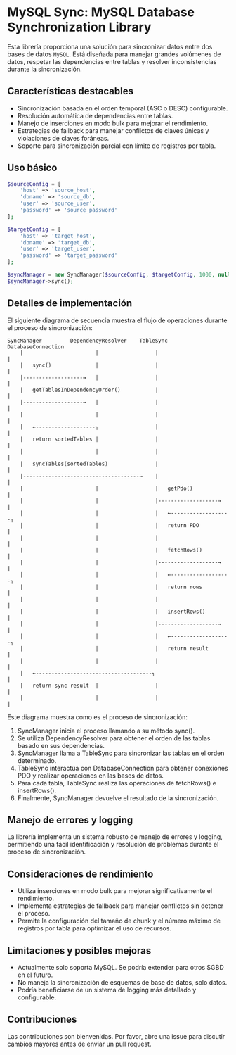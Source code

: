 # MySQL Sync: MySQL Database Synchronization Library

Esta librería proporciona una solución para sincronizar datos entre dos bases de datos `MySQL`. 
Está diseñada para manejar grandes volúmenes de datos, respetar las dependencias entre tablas y resolver inconsistencias durante la sincronización.

## Características destacables

- Sincronización basada en el orden temporal (ASC o DESC) configurable.
- Resolución automática de dependencias entre tablas.
- Manejo de inserciones en modo bulk para mejorar el rendimiento.
- Estrategias de fallback para manejar conflictos de claves únicas y violaciones de claves foráneas.
- Soporte para sincronización parcial con límite de registros por tabla.

## Uso básico

```php
$sourceConfig = [
    'host' => 'source_host',
    'dbname' => 'source_db',
    'user' => 'source_user',
    'password' => 'source_password'
];

$targetConfig = [
    'host' => 'target_host',
    'dbname' => 'target_db',
    'user' => 'target_user',
    'password' => 'target_password'
];

$syncManager = new SyncManager($sourceConfig, $targetConfig, 1000, null, 'DESC');
$syncManager->sync();
```

## Detalles de implementación

El siguiente diagrama de secuencia muestra el flujo de operaciones durante el proceso de sincronización:

```
SyncManager         DependencyResolver    TableSync           DatabaseConnection
    |                       |                  |                       |
    |   sync()              |                  |                       |
    |-------------------→   |                  |                       |
    |   getTablesInDependencyOrder()           |                       |
    |-------------------→   |                  |                       |
    |                       |                  |                       |
    |   ←-------------------┐                  |                       |
    |   return sortedTables |                  |                       |
    |                       |                  |                       |
    |   syncTables(sortedTables)               |                       |
    |-------------------------------------→    |                       |
    |                       |                  |   getPdo()            |
    |                       |                  |-------------------→   |
    |                       |                  |   ←-------------------┐
    |                       |                  |   return PDO          |
    |                       |                  |                       |
    |                       |                  |   fetchRows()         |
    |                       |                  |-------------------→   |
    |                       |                  |   ←-------------------┐
    |                       |                  |   return rows         |
    |                       |                  |                       |
    |                       |                  |   insertRows()        |
    |                       |                  |-------------------→   |
    |                       |                  |   ←-------------------┐
    |                       |                  |   return result       |
    |                       |                  |                       |
    |   ←-------------------------------------┐                        |
    |   return sync result  |                  |                       |
    |                       |                  |                       |
```

Este diagrama muestra como es el proceso de sincronización:

1. SyncManager inicia el proceso llamando a su método sync().
2. Se utiliza DependencyResolver para obtener el orden de las tablas basado en sus dependencias.
3. SyncManager llama a TableSync para sincronizar las tablas en el orden determinado.
4. TableSync interactúa con DatabaseConnection para obtener conexiones PDO y realizar operaciones en las bases de datos.
5. Para cada tabla, TableSync realiza las operaciones de fetchRows() e insertRows().
6. Finalmente, SyncManager devuelve el resultado de la sincronización.

## Manejo de errores y logging

La librería implementa un sistema robusto de manejo de errores y logging, permitiendo una fácil identificación y resolución de problemas durante el proceso de sincronización.

## Consideraciones de rendimiento

- Utiliza inserciones en modo bulk para mejorar significativamente el rendimiento.
- Implementa estrategias de fallback para manejar conflictos sin detener el proceso.
- Permite la configuración del tamaño de chunk y el número máximo de registros por tabla para optimizar el uso de recursos.

## Limitaciones y posibles mejoras

- Actualmente solo soporta MySQL. Se podría extender para otros SGBD en el futuro.
- No maneja la sincronización de esquemas de base de datos, solo datos.
- Podría beneficiarse de un sistema de logging más detallado y configurable.

## Contribuciones

Las contribuciones son bienvenidas. Por favor, abre una issue para discutir cambios mayores antes de enviar un pull request.

